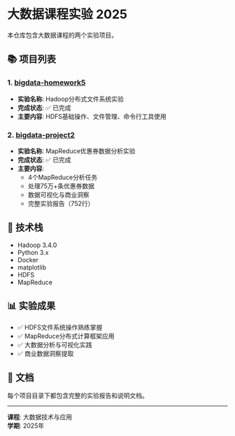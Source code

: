 # 大数据课程实验 2025

本仓库包含大数据课程的两个实验项目。

## 📚 项目列表

### 1. [bigdata-homework5](./bigdata-homework5/)
- **实验名称**: Hadoop分布式文件系统实验
- **完成状态**: ✅ 已完成
- **主要内容**: HDFS基础操作、文件管理、命令行工具使用

### 2. [bigdata-project2](./bigdata-project2/)
- **实验名称**: MapReduce优惠券数据分析实验
- **完成状态**: ✅ 已完成
- **主要内容**: 
  - 4个MapReduce分析任务
  - 处理75万+条优惠券数据
  - 数据可视化与商业洞察
  - 完整实验报告（752行）

## 🔧 技术栈

- Hadoop 3.4.0
- Python 3.x
- Docker
- matplotlib
- HDFS
- MapReduce

## 📊 实验成果

- ✅ HDFS文件系统操作熟练掌握
- ✅ MapReduce分布式计算框架应用
- ✅ 大数据分析与可视化实践
- ✅ 商业数据洞察提取

## 📝 文档

每个项目目录下都包含完整的实验报告和说明文档。

---

**课程**: 大数据技术与应用  
**学期**: 2025年
